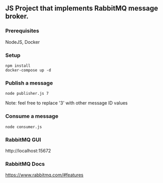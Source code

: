 ## **JS Project that implements RabbitMQ message broker.** 

### **Prerequisites**
NodeJS, Docker

### **Setup**
```
npm install
docker-compose up -d
```

### **Publish a message**
```
node publisher.js 7
```

Note: feel free to replace '3' with other message ID values

### **Consume a message**
```
node consumer.js
```

### **RabbitMQ GUI**
http://localhost:15672

### **RabbitMQ Docs**
https://www.rabbitmq.com/#features
